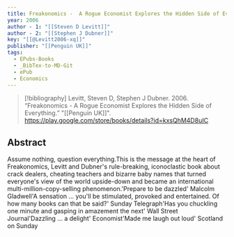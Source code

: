 ```yaml
---
title: Freakonomics -  A Rogue Economist Explores the Hidden Side of Everything
year: 2006
author - 1: "[[Steven D Levitt]]"
author - 2: "[[Stephen J Dubner]]"
key: "[[@Levitt2006-xq]]"
publisher: "[[Penguin UK]]"
tags:
  - EPubs-Books
  - _BibTex-to-MD-Git
  - ePub
  - Economics
---
```


> [!bibliography]
> Levitt, Steven D, Stephen J Dubner. 2006. “Freakonomics -  A Rogue Economist Explores the Hidden Side of Everything.” "[[Penguin UK]]". https://play.google.com/store/books/details?id=kxsQhM4D8uIC

## Abstract
Assume nothing, question everything.This is the message at the heart of Freakonomics, Levitt and Dubner's rule-breaking, iconoclastic book about crack dealers, cheating teachers and bizarre baby names that turned everyone's view of the world upside-down and became an international multi-million-copy-selling phenomenon.'Prepare to be dazzled' Malcolm Gladwell'A sensation ... you'll be stimulated, provoked and entertained. Of how many books can that be said?' Sunday Telegraph'Has you chuckling one minute and gasping in amazement the next' Wall Street Journal'Dazzling ... a delight' Economist'Made me laugh out loud' Scotland on Sunday